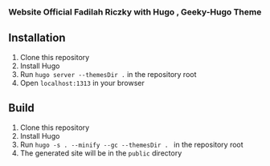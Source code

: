 ### Website Official Fadilah Riczky with Hugo , Geeky-Hugo Theme

## Installation

1. Clone this repository
2. Install Hugo
3. Run `hugo server --themesDir .` in the repository root
4. Open `localhost:1313` in your browser

## Build

1. Clone this repository
2. Install Hugo
3. Run `hugo -s . --minify --gc --themesDir . ` in the repository root
4. The generated site will be in the `public` directory
